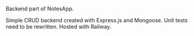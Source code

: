 Backend part of NotesApp.

Simple CRUD backend created with Express.js and Mongoose. Unit tests need to be rewritten.
Hosted with Railway.
